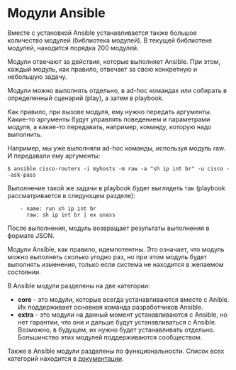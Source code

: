 # Модули Ansible

Вместе с установкой Ansible устанавливается также большое количество модулей (библиотека модулей).
В текущей библиотеке модулей, находится порядка 200 модулей.

Модули отвечают за действия, которые выполняет Ansible.
При этом, каждый модуль, как правило, отвечает за свою конкретную и небольшую задачу.

Модули можно выполнять отдельно, в ad-hoc командах или собирать в определенный сценарий (play), а затем в playbook.

Как правило, при вызове модуля, ему нужно передать аргументы.
Какие-то аргументы будут управлять поведением и параметрами модуля, а какие-то передавать, например, команду, которую надо выполнить.

Например, мы уже выполняли ad-hoc команды, используя модуль raw. И передавали ему аргументы:
```
$ ansible cisco-routers -i myhosts -m raw -a "sh ip int br" -u cisco --ask-pass
```

Выполнение такой же задачи в playbook будет выглядеть так (playbook рассматривается в следующем разделе):
```
    - name: run sh ip int br        
      raw: sh ip int br | ex unass
```

После выполнения, модуль возвращает результаты выполнения в формате JSON.

Модули Ansible, как правило, идемпотентны.
Это означает, что модуль можно выполнять сколько угодно раз, но при этом модуль будет выполнять изменения, только если система не находится в желаемом состоянии.

В Ansible модули разделены на две категории:
* __core__ - это модули, которые всегда устанавливаются вместе с Anible. Их поддерживает основная команда разработчиков Ansible.
* __extra__ - это модули на данный момент устанавливаются с Ansible, но нет гарантии, что они и дальше будут устанавливаться с Ansible. Возможно, в будущем, их нужно будет устанавливать отдельно. Большинство этих модулей поддерживаются сообществом.

Также в Ansible модули разделены по функциональности.
Список всех категорий находится в [документации](http://docs.ansible.com/ansible/modules_by_category.html).

